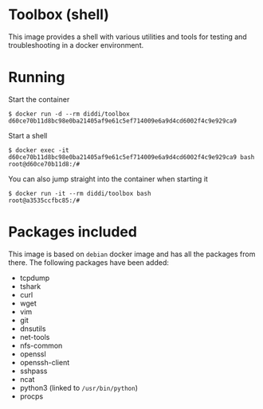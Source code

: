 # Toolbox (shell)
This image provides a shell with various utilities and tools for testing and
troubleshooting in a docker environment.

# Running
Start the container

    $ docker run -d --rm diddi/toolbox
    d60ce70b11d8bc98e0ba21405af9e61c5ef714009e6a9d4cd6002f4c9e929ca9

Start a shell

    $ docker exec -it d60ce70b11d8bc98e0ba21405af9e61c5ef714009e6a9d4cd6002f4c9e929ca9 bash
    root@d60ce70b11d8:/#

You can also jump straight into the container when starting it

    $ docker run -it --rm diddi/toolbox bash
    root@a3535ccfbc85:/#

# Packages included
This image is based on `debian` docker image and has all the packages from there.
The following packages have been added:

- tcpdump
- tshark
- curl
- wget
- vim
- git
- dnsutils
- net-tools
- nfs-common
- openssl
- openssh-client
- sshpass
- ncat
- python3 (linked to `/usr/bin/python`)
- procps
